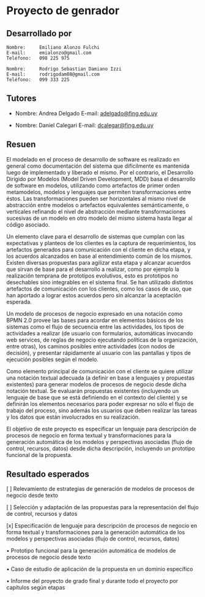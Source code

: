 # Proyecto de genrador

## Desarrollado por
    Nombre: 	Emiliano Alonzo Fulchi
    E-mail: 	emialonzo@gmail.com
    Teléfono: 	098 225 975

    Nombre: 	Rodrigo Sebastian Damiano Izzi
    E-mail: 	rodrigodam08@gmail.com
    Teléfono: 	099 333 225

## Tutores
  * Nombre: 	Andrea Delgado
    E-mail: 	adelgado@fing.edu.uy

  * Nombre: 	Daniel Calegari
    E-mail: 	dcalegar@fing.edu.uy


## Resuen
El modelado en el proceso de desarrollo de software es realizado en general como documentación del sistema que difícilmente es mantenida luego de implementado y liberado el mismo. Por el contrario, el Desarrollo Dirigido por Modelos (Model Driven Development, MDD) basa el desarrollo de software en modelos, utilizando como artefactos de primer orden metamodelos, modelos y lenguajes que permiten transformaciones entre éstos. Las transformaciones pueden ser horizontales al mismo nivel de abstracción entre modelos o artefactos equivalentes semánticamente, o verticales refinando el nivel de abstracción mediante transformaciones sucesivas de un modelo en otro modelo del mismo sistema hasta llegar al código asociado.

Un elemento clave para el desarrollo de sistemas que cumplan con las expectativas y planteos de los clientes es la captura de requerimientos, los artefactos generados para comunicación con el cliente en dicha etapa, y los acuerdos alcanzados en base al entendimiento común de los mismos. Existen diversas propuestas para agilizar esta etapa y alcanzar acuerdos que sirvan de base para el desarrollo a realizar, como por ejemplo la realización temprana de prototipos evolutivos, esto es prototipos no desechables sino integrables en el sistema final. Se han utilizado distintos artefactos de comunicación con los clientes, como los casos de uso, que han aportado a lograr estos acuerdos pero sin alcanzar la aceptación esperada.

Un modelo de procesos de negocio expresado en una notación como BPMN 2.0 provee las bases para acordar en elementos básicos de los sistemas como el flujo de secuencia entre las actividades, los tipos de actividades a realizar (de usuario con formularios, automáticas invocando web services, de reglas de negocio ejecutando políticas de la organización, entre otras), los caminos posibles entre actividades (con nodos de decisión), y presentar rápidamente al usuario con las pantallas y tipos de ejecución posibles según el modelo.

Como elemento principal de comunicación con el cliente se quiere utilizar una notación textual adecuada (a definir en base a lenguajes y propuestas existentes) para generar modelos de procesos de negocio desde dicha notación textual. Se evaluarán propuestas existentes (incluyendo un lenguaje de base que se está definiendo en el contexto del cliente) y se definirán los elementos necesarios para poder expresar no sólo el flujo de trabajo del proceso, sino además los usuarios que deben realizar las tareas y los datos que están involucrados en su realización.

El objetivo de este proyecto es especificar un lenguaje para descripción de procesos de negocio en forma textual y transformaciones para la generación automática de los modelos y perspectivas asociadas (flujo de control, recursos, datos) desde dicha descripción, incluyendo un prototipo funcional de la propuesta.

## Resultado esperados
[  ] Relevamiento de estrategias de generación de modelos de procesos de negocio desde texto

[ ] Selección y adaptación de las propuestas para la representación del flujo de control, recursos y datos

[x] Especificación de lenguaje para descripción de procesos de negocio en forma textual y transformaciones para la generación automática de los modelos y perspectivas asociadas (flujo de control, recursos, datos)

• Prototipo funcional para la generación automática de modelos de procesos de negocio desde texto

• Caso de estudio de aplicación de la propuesta en un dominio específico

• Informe del proyecto de grado final y durante todo el proyecto por capítulos según etapas
